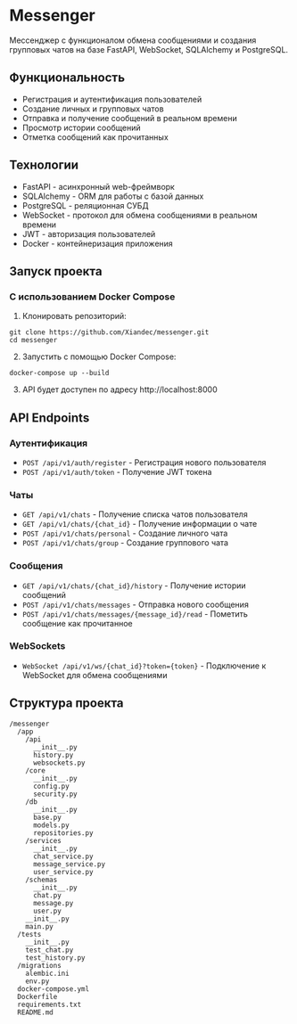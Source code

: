 # Messenger

Мессенджер с функционалом обмена сообщениями и создания групповых чатов на базе FastAPI, WebSocket, SQLAlchemy и PostgreSQL.

## Функциональность

- Регистрация и аутентификация пользователей
- Создание личных и групповых чатов
- Отправка и получение сообщений в реальном времени
- Просмотр истории сообщений
- Отметка сообщений как прочитанных

## Технологии

- FastAPI - асинхронный web-фреймворк
- SQLAlchemy - ORM для работы с базой данных
- PostgreSQL - реляционная СУБД
- WebSocket - протокол для обмена сообщениями в реальном времени
- JWT - авторизация пользователей
- Docker - контейнеризация приложения

## Запуск проекта

### С использованием Docker Compose

1. Клонировать репозиторий:
```
git clone https://github.com/Xiandec/messenger.git
cd messenger
```

2. Запустить с помощью Docker Compose:
```
docker-compose up --build
```

3. API будет доступен по адресу http://localhost:8000

## API Endpoints

### Аутентификация

- `POST /api/v1/auth/register` - Регистрация нового пользователя
- `POST /api/v1/auth/token` - Получение JWT токена

### Чаты

- `GET /api/v1/chats` - Получение списка чатов пользователя
- `GET /api/v1/chats/{chat_id}` - Получение информации о чате
- `POST /api/v1/chats/personal` - Создание личного чата
- `POST /api/v1/chats/group` - Создание группового чата

### Сообщения

- `GET /api/v1/chats/{chat_id}/history` - Получение истории сообщений
- `POST /api/v1/chats/messages` - Отправка нового сообщения
- `POST /api/v1/chats/messages/{message_id}/read` - Пометить сообщение как прочитанное

### WebSockets

- `WebSocket /api/v1/ws/{chat_id}?token={token}` - Подключение к WebSocket для обмена сообщениями

## Структура проекта

```
/messenger
  /app
    /api
      __init__.py
      history.py
      websockets.py
    /core
      __init__.py
      config.py
      security.py
    /db
      __init__.py
      base.py
      models.py
      repositories.py
    /services
      __init__.py
      chat_service.py
      message_service.py
      user_service.py
    /schemas
      __init__.py
      chat.py
      message.py
      user.py
    __init__.py
    main.py
  /tests
    __init__.py
    test_chat.py
    test_history.py
  /migrations
    alembic.ini
    env.py
  docker-compose.yml
  Dockerfile
  requirements.txt
  README.md
``` 